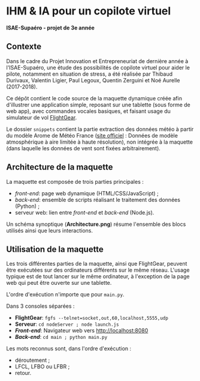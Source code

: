 # IHM & IA pour un copilote virtuel

**ISAE-Supaéro - projet de 3e année**

## Contexte

Dans le cadre du Projet Innovation et Entrepreneuriat de dernière année à l'ISAE-Supaéro, une étude des possibilités de copilote virtuel pour aider le pilote, notamment en situation de stress, a été réalisée par Thibaud Durivaux, Valentin Ligier, Paul Legoux, Quentin Zerguini et Noé Aurelle (2017-2018).

Ce dépôt contient le code source de la maquette dynamique créée afin d'illustrer une application simple, reposant sur une tablette (sous forme de web app), avec commandes vocales basiques, et faisant usage du simulateur de vol [FlightGear](http://home.flightgear.org/).

Le dossier `snippets` contient la partie extraction des données météo à partir du modèle Arome de Météo France ([site officiel](https://donneespubliques.meteofrance.fr) : Données de modèle atmosphérique à aire limitée à haute résolution), non intégrée à la maquette (dans laquelle les données de vent sont fixées arbitrairement).

## Architecture de la maquette

La maquette est composée de trois parties principales :

* _front-end_: page web dynamique (HTML/CSS/JavaScript) ;
* _back-end_: ensemble de scripts réalisant le traitement des données (Python) ;
* serveur web: lien entre _front-end_ et _back-end_ (Node.js).

Un schéma synoptique (**Architecture.png**) résume l'ensemble des blocs utilisés ainsi que leurs interactions.

## Utilisation de la maquette

Les trois différentes parties de la maquette, ainsi que FlightGear, peuvent être exécutées sur des ordinateurs différents sur le même réseau. L'usage typique est de tout lancer sur le même ordinateur, à l'exception de la page web qui peut être ouverte sur une tablette.

L'ordre d'exécution n'importe que pour `main.py`.

Dans 3 consoles séparées :

* __FlightGear__: `fgfs --telnet=socket,out,60,localhost,5555,udp`
* __Serveur__: `cd nodeServer ; node launch.js`
* __*Front-end*__: Navigateur web vers [http://localhost:8080](http://localhost:8080)
* __*Back-end*__: `cd main ; python main.py`

Les mots reconnus sont, dans l'ordre d'exécution :

* déroutement ;
* LFCL, LFBO ou LFBR ;
* retour.
